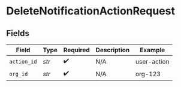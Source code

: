 # DeleteNotificationActionRequest


## Fields

| Field              | Type               | Required           | Description        | Example            |
| ------------------ | ------------------ | ------------------ | ------------------ | ------------------ |
| `action_id`        | *str*              | :heavy_check_mark: | N/A                | user-action        |
| `org_id`           | *str*              | :heavy_check_mark: | N/A                | org-123            |